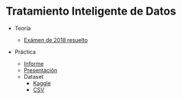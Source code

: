 # Tratamiento Inteligente de Datos

* Teoría
  * [Exámen de 2018 resuelto](Teoría/Examen/examen-2018.pdf)

* Práctica
  * [Informe](Práctica/Informe.pdf)
  * [Presentación](Práctica/Presentación.pdf)
  * Dataset
    * [Kaggle](https://www.kaggle.com/snap/amazon-fine-food-reviews)
    * [CSV](Práctica/Amazon-fine-food-reviews.csv)
